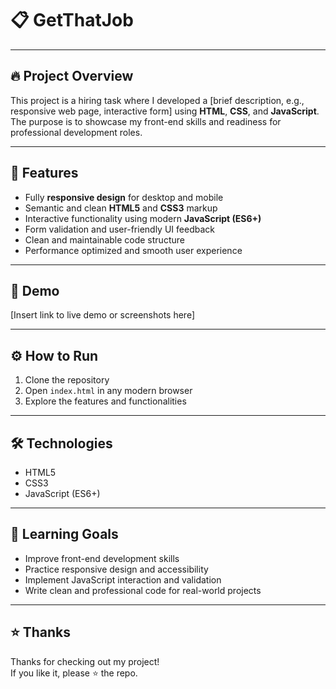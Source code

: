 # 📋 GetThatJob

---

## 🔥 Project Overview

This project is a hiring task where I developed a [brief description, e.g., responsive web page, interactive form] using **HTML**, **CSS**, and **JavaScript**.  
The purpose is to showcase my front-end skills and readiness for professional development roles.

---

## 🚀 Features

- Fully **responsive design** for desktop and mobile  
- Semantic and clean **HTML5** and **CSS3** markup  
- Interactive functionality using modern **JavaScript (ES6+)**  
- Form validation and user-friendly UI feedback  
- Clean and maintainable code structure  
- Performance optimized and smooth user experience  

---

## 📸 Demo

[Insert link to live demo or screenshots here]

---

## ⚙️ How to Run

1. Clone the repository  
2. Open `index.html` in any modern browser  
3. Explore the features and functionalities  

---

## 🛠️ Technologies

- HTML5  
- CSS3  
- JavaScript (ES6+)  

---

## 🎯 Learning Goals

- Improve front-end development skills  
- Practice responsive design and accessibility  
- Implement JavaScript interaction and validation  
- Write clean and professional code for real-world projects  

---

## ⭐ Thanks

Thanks for checking out my project!  
If you like it, please ⭐ the repo.

